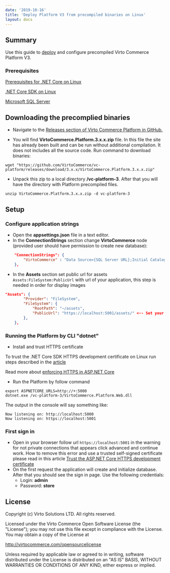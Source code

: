 ```yaml
---
date: '2019-10-16'
title: 'Deploy Platform V3 from precompiled binaries on Linux'
layout: docs
---
```

## Summary

Use this guide to <a class="crosslink" href="https://virtocommerce.com/ecommerce-hosting" target="_blank">deploy</a> and configure precompiled Virto Commerce Platform V3.

### Prerequisites

[Prerequisites for .NET Core on Linux](https://docs.microsoft.com/en-us/dotnet/core/linux-prerequisites)

[.NET Core SDK on Linux](https://dotnet.microsoft.com/download/linux-package-manager/ubuntu19-04/sdk-current)

[Microsoft SQL Server](https://www.microsoft.com/en-us/sql-server/sql-server-2017-editions)

## Downloading the precomplied binaries

* Navigate to the <a href="https://github.com/VirtoCommerce/vc-platform/releases">Releases section of Virto Commerce Platform in GitHub.</a>

* You will find **VirtoCommerce.Platform.3.x.x.zip** file. In this file the site has already been built and can be run without additional compilation. It does not includes all the source code. Run command to download binaries:

```console
wget "https://github.com/VirtoCommerce/vc-platform/releases/download/3.x.x/VirtoCommerce.Platform.3.x.x.zip"
```

* Unpack this zip to a local directory **/vc-platform-3**. After that you will have the directory with Platform precompiled files.

```console
unzip VirtoCommerce.Platform.3.x.x.zip -d vc-platform-3
```

## Setup

### Configure application strings

* Open the **appsettings.json** file in a text editor.
* In the **ConnectionStrings** section change **VirtoCommerce** node (provided user should have permission to create new database):

```json
    "ConnectionStrings": {
        "VirtoCommerce" : "Data Source={SQL Server URL};Initial Catalog={Database name};Persist Security Info=True;User ID={User name};Password={User password};MultipleActiveResultSets=True;Connect Timeout=30"
    },

```

* In the **Assets** section set public url for assets `Assets:FileSystem:PublicUrl` with url of your application, this step is needed in order for display images

```json
"Assets": {
        "Provider": "FileSystem",
        "FileSystem": {
            "RootPath": "~/assets",
            "PublicUrl": "https://localhost:5001/assets/" <-- Set your platform application url with port localhost:5001
        },
    },
```

### Running the Platform by CLI "dotnet"

* Install and trust HTTPS certificate

To trust the .NET Core SDK HTTPS development certificate on Linux run steps described in the [article](https://docs.microsoft.com/en-us/aspnet/core/security/enforcing-ssl?view=aspnetcore-3.0&tabs=visual-studio#trust-https-certificate-from-windows-subsystem-for-linux)

Read more about [enforcing HTTPS in ASP.NET Core](https://docs.microsoft.com/en-us/aspnet/core/security/enforcing-ssl?view=aspnetcore-3.0&tabs=visual-studio#trust)

* Run the Platform by follow command

```console
export ASPNETCORE_URLS=http://+:5000
dotnet.exe /vc-platform-3/VirtoCommerce.Platform.Web.dll
```

The output in the console will say something like:

```console
Now listening on: http://localhost:5000
Now listening on: https://localhost:5001
```

### First sign in

* Open in your browser follow url `https://localhost:5001` in the warning for not private connections that appears click advanced and continue work. How to remove this error and use a trusted self-signed certificate please read in this article [Trust the ASP.NET Core HTTPS development certificate](https://www.hanselman.com/blog/DevelopingLocallyWithASPNETCoreUnderHTTPSSSLAndSelfSignedCerts.aspx)
* On the first request the application will create and initialize database. After that you should see the sign in page. Use the following credentials:
  * Login: **admin**
  * Password: **store**

## License

Copyright (c) Virto Solutions LTD.  All rights reserved.

Licensed under the Virto Commerce Open Software License (the "License"); you
may not use this file except in compliance with the License. You may
obtain a copy of the License at

http://virtocommerce.com/opensourcelicense

Unless required by applicable law or agreed to in writing, software
distributed under the License is distributed on an "AS IS" BASIS,
WITHOUT WARRANTIES OR CONDITIONS OF ANY KIND, either express or
implied.
